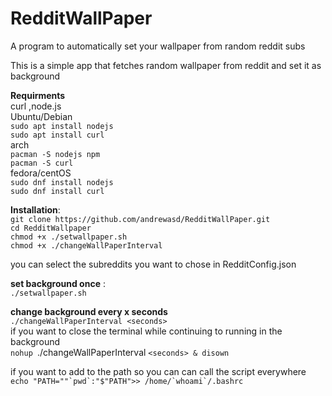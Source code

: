 # RedditWallPaper
A program to automatically set your wallpaper from random reddit subs

This is a simple app that fetches random wallpaper from reddit and set it as background

**Requirments**  
curl ,node.js  
Ubuntu/Debian  
`sudo apt install nodejs`  
`sudo apt install curl`  
arch  
`pacman -S nodejs npm`  
`pacman -S curl`  
fedora/centOS  
`sudo dnf install nodejs`  
`sudo dnf install curl`  

 
**Installation**:  
`git clone https://github.com/andrewasd/RedditWallPaper.git`  
`cd RedditWallpaper`  
`chmod +x ./setwallpaper.sh`   
`chmod +x ./changeWallPaperInterval`


you can select the subreddits you want to chose in RedditConfig.json

**set background once** :  
`./setwallpaper.sh`

**change background every x seconds**  
`./changeWallPaperInterval <seconds>`  
 if you want to close the terminal while continuing to running in the background   
 `nohup `./changeWallPaperInterval `<seconds> & disown`  

if you want to add to the path so you can can call the script everywhere  
``echo "PATH=""`pwd`:"$"PATH">> /home/`whoami`/.bashrc``




